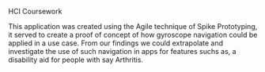 HCI Coursework

This application was created using the Agile technique of Spike Prototyping, it served to create a proof of concept of how gyroscope navigation could be applied in a use case. From our findings we could extrapolate and investigate the use of such navigation in apps for features suchs as, a disability aid for people with say Arthritis. 
